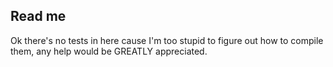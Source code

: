 ## Read me

Ok there's no tests in here cause I'm too stupid to figure out how to compile them, any help would be GREATLY appreciated.
